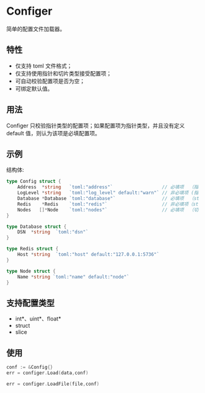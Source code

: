 # Configer

简单的配置文件加载器。

## 特性

* 仅支持 toml 文件格式；
* 仅支持使用指针和切片类型接受配置项；
* 可自动校验配置项是否为空；
* 可绑定默认值。

## 用法

Configer 只校验指针类型的配置项；如果配置项为指针类型，并且没有定义 default 值，则认为该项是必填配置项。

## 示例

结构体:

```go
type Config struct {
	Address  *string   `toml:"address"`                  // 必填项  （指针类型，未定义 default 标签）
	LogLevel *string   `toml:"log_level" default:"warn"` // 非必填项 (指针类型，定义了 default 标签)
	Database *Database `toml:"database"`                 // 必填项  （struct 类型，不支持 default，且其 struct 中未定义 default 标签）
	Redis    *Redis    `toml:"redis"`                    // 非必填项（struct 中定义了 default 标签，将会自动填充值）
	Nodes   []*Node    `toml:"nodes"`                    // 必填项  （切片型为必填项, struct 中的 default 只对子项默认值填充）
}

type Database struct {
	DSN  *string  `toml:"dsn"`
}

type Redis struct {
	Host *string  `toml:"host" default:"127.0.0.1:5736"`
}

type Node struct {
	Name *string `toml:"name" default:"node"`
}
```

## 支持配置类型

* int*、uint*、float*
* struct
* slice

## 使用

```go
conf := &Config{}
err = configer.Load(data,conf)

err = configer.LoadFile(file,conf)
```